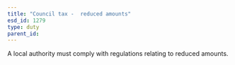 ```yaml
---
title: "Council tax -  reduced amounts"
esd_id: 1279
type: duty
parent_id:  
---
```


A local authority must comply with regulations relating to reduced amounts.


